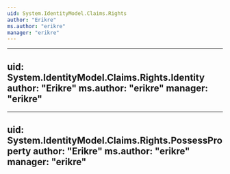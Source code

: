 ```yaml
---
uid: System.IdentityModel.Claims.Rights
author: "Erikre"
ms.author: "erikre"
manager: "erikre"
---
```


---
uid: System.IdentityModel.Claims.Rights.Identity
author: "Erikre"
ms.author: "erikre"
manager: "erikre"
---

---
uid: System.IdentityModel.Claims.Rights.PossessProperty
author: "Erikre"
ms.author: "erikre"
manager: "erikre"
---
